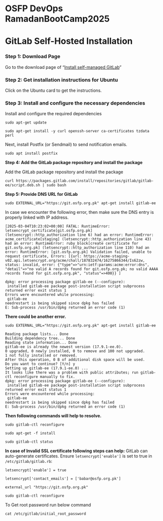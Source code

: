 # OSFP DevOps RamadanBootCamp2025

# GitLab Self-Hosted Installation  

### Step 1: Download Page

Go to the download page of “[Install self-managed GitLab](https://about.gitlab.com/install/)”

### Step 2: Get installation instructions for Ubuntu

Click on the Ubuntu card to get the instructions.  

### Step 3: Install and configure the necessary dependencies

Install and configure the required dependencies 

`sudo apt-get update`

`sudo apt-get install -y curl openssh-server ca-certificates tzdata perl` 

Next, install Postfix (or Sendmail) to send notification emails. 

`sudo apt install postfix`

**Step 4: Add the GitLab package repository and install the package** 

Add the GitLab package repository and install the package 

`curl https://packages.gitlab.com/install/repositories/gitlab/gitlab-ee/script.deb.sh | sudo bash` 

**Step 5: Provide DNS URL for GitLab**

`sudo EXTERNAL_URL="https://git.osfp.org.pk" apt-get install gitlab-ee` 

In case we encounter the following error, then make sure the DNS entry is properly linked with IP address.  

```
[2025-03-04T10:23:02+00:00] FATAL: RuntimeError: letsencrypt_certificate[git.osfp.org.pk] (letsencrypt::http_authorization line 6) had an error: RuntimeError: acme_certificate[staging] (letsencrypt::http_authorization line 43) had an error: RuntimeError: ruby_block[create certificate for git.osfp.org.pk] (letsencrypt::http_authorization line 110) had an error: RuntimeError: [git.osfp.org.pk] Validation failed, unable to request certificate, Errors: [{url: https://acme-staging-v02.api.letsencrypt.org/acme/chall/187832474/16275866344/Is62zw, status: invalid, error: {"type"=>"urn:ietf:params:acme:error:dns", "detail"=>"no valid A records found for git.osfp.org.pk; no valid AAAA records found for git.osfp.org.pk", "status"=>400}} ] 

dpkg: error processing package gitlab-ee (--configure): 
 installed gitlab-ee package post-installation script subprocess returned error exit status 1 
Errors were encountered while processing: 
 gitlab-ee 
needrestart is being skipped since dpkg has failed 
E: Sub-process /usr/bin/dpkg returned an error code (1) 
``` 

**There could be another error.**  

```
sudo EXTERNAL_URL="https://git.osfp.org.pk" apt-get install gitlab-ee 

Reading package lists... Done 
Building dependency tree... Done 
Reading state information... Done 
gitlab-ee is already the newest version (17.9.1-ee.0). 
0 upgraded, 0 newly installed, 0 to remove and 100 not upgraded. 
1 not fully installed or removed. 
After this operation, 0 B of additional disk space will be used. 
Do you want to continue? [Y/n] y 
Setting up gitlab-ee (17.9.1-ee.0) ... 
It looks like there was a problem with public attributes; run gitlab-ctl reconfigure manually to fix. 
dpkg: error processing package gitlab-ee (--configure): 
 installed gitlab-ee package post-installation script subprocess returned error exit status 1 
Errors were encountered while processing: 
 gitlab-ee 
needrestart is being skipped since dpkg has failed 
E: Sub-process /usr/bin/dpkg returned an error code (1)  
```

**Then following commands will help to resolve.**
```
sudo gitlab-ctl reconfigure 

sudo apt-get -f install   

sudo gitlab-ctl status 
```

**In case of Invalid SSL certificate  following steps can help:**
GitLab can auto-generate certificates. Ensure `letsencrypt['enable']` is set to true in `/etc/gitlab/gitlab.rb`: 

```
letsencrypt['enable'] = true 

letsencrypt['contact_emails'] = ['babar@osfp.org.pk']   

external_url "https://git.osfp.org.pk" 

sudo gitlab-ctl reconfigure 
```

To Get root password run below command

`cat /etc/gitlab/initial_root_password`
